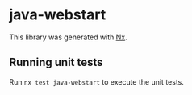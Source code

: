 # java-webstart

This library was generated with [Nx](https://nx.dev).

## Running unit tests

Run `nx test java-webstart` to execute the unit tests.
